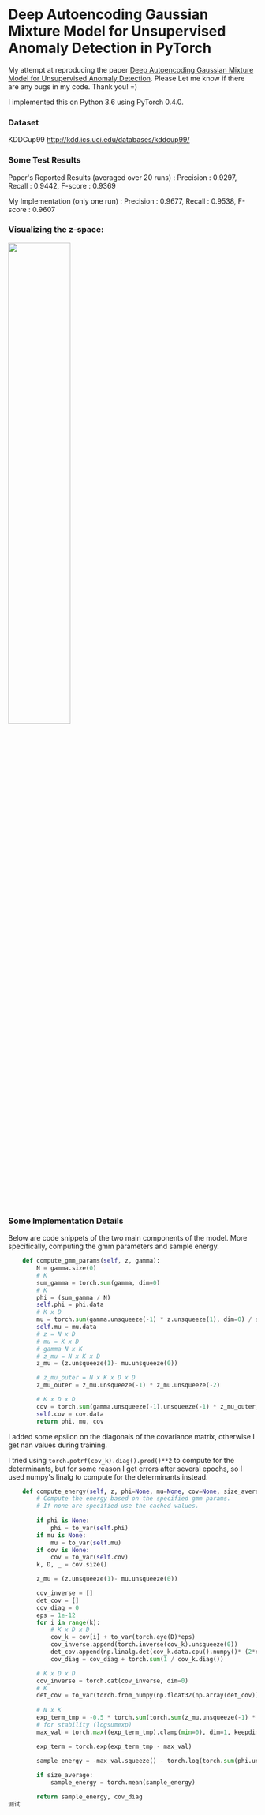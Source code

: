 # Deep Autoencoding Gaussian Mixture Model for Unsupervised Anomaly Detection in PyTorch

My attempt at reproducing the paper [Deep Autoencoding Gaussian Mixture Model for Unsupervised Anomaly Detection](https://openreview.net/forum?id=BJJLHbb0-). Please Let me know if there are any bugs in my code. Thank you! =)

I implemented this on Python 3.6 using PyTorch 0.4.0.

### Dataset
KDDCup99 http://kdd.ics.uci.edu/databases/kddcup99/

### Some Test Results
Paper's Reported Results (averaged over 20 runs) : Precision : 0.9297, Recall : 0.9442, F-score : 0.9369

My Implementation (only one run) : Precision : 0.9677, Recall : 0.9538, F-score : 0.9607

### Visualizing the z-space:
<img src="https://github.com/danieltan07/dagmm/blob/master/z_space.png" width="50%"/>

### Some Implementation Details
Below are code snippets of the two main components of the model. More specifically, computing the gmm parameters and sample energy.

```python
    def compute_gmm_params(self, z, gamma):
        N = gamma.size(0)
        # K
        sum_gamma = torch.sum(gamma, dim=0)
        # K
        phi = (sum_gamma / N)
        self.phi = phi.data
        # K x D
        mu = torch.sum(gamma.unsqueeze(-1) * z.unsqueeze(1), dim=0) / sum_gamma.unsqueeze(-1)
        self.mu = mu.data
        # z = N x D
        # mu = K x D
        # gamma N x K
        # z_mu = N x K x D
        z_mu = (z.unsqueeze(1)- mu.unsqueeze(0))

        # z_mu_outer = N x K x D x D
        z_mu_outer = z_mu.unsqueeze(-1) * z_mu.unsqueeze(-2)

        # K x D x D
        cov = torch.sum(gamma.unsqueeze(-1).unsqueeze(-1) * z_mu_outer, dim = 0) / sum_gamma.unsqueeze(-1).unsqueeze(-1)
        self.cov = cov.data
        return phi, mu, cov
```   
I added some epsilon on the diagonals of the covariance matrix, otherwise I get nan values during training.

I tried using `torch.potrf(cov_k).diag().prod()**2` to compute for the determinants, but for some reason I get errors after several epochs, so I used numpy's linalg to compute for the determinants instead.

```python
    def compute_energy(self, z, phi=None, mu=None, cov=None, size_average=True):
        # Compute the energy based on the specified gmm params. 
        # If none are specified use the cached values.
        
        if phi is None:
            phi = to_var(self.phi)
        if mu is None:
            mu = to_var(self.mu)
        if cov is None:
            cov = to_var(self.cov)
        k, D, _ = cov.size()

        z_mu = (z.unsqueeze(1)- mu.unsqueeze(0))

        cov_inverse = []
        det_cov = []
        cov_diag = 0
        eps = 1e-12
        for i in range(k):
            # K x D x D
            cov_k = cov[i] + to_var(torch.eye(D)*eps)
            cov_inverse.append(torch.inverse(cov_k).unsqueeze(0))
            det_cov.append(np.linalg.det(cov_k.data.cpu().numpy()* (2*np.pi)))
            cov_diag = cov_diag + torch.sum(1 / cov_k.diag())

        # K x D x D
        cov_inverse = torch.cat(cov_inverse, dim=0)
        # K
        det_cov = to_var(torch.from_numpy(np.float32(np.array(det_cov))))
        
        # N x K
        exp_term_tmp = -0.5 * torch.sum(torch.sum(z_mu.unsqueeze(-1) * cov_inverse.unsqueeze(0), dim=-2) * z_mu, dim=-1)
        # for stability (logsumexp)
        max_val = torch.max((exp_term_tmp).clamp(min=0), dim=1, keepdim=True)[0]

        exp_term = torch.exp(exp_term_tmp - max_val)

        sample_energy = -max_val.squeeze() - torch.log(torch.sum(phi.unsqueeze(0) * exp_term / (torch.sqrt(det_cov)).unsqueeze(0), dim = 1) + eps)
        
        if size_average:
            sample_energy = torch.mean(sample_energy)

        return sample_energy, cov_diag
测试
```

